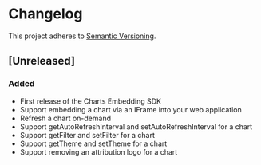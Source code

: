 # Changelog

This project adheres to [Semantic Versioning](https://semver.org/spec/v2.0.0.html).

## [Unreleased]

### Added

- First release of the Charts Embedding SDK
- Support embedding a chart via an IFrame into your web application
- Refresh a chart on-demand
- Support getAutoRefreshInterval and setAutoRefreshInterval for a chart
- Support getFilter and setFilter for a chart
- Support getTheme and setTheme for a chart
- Support removing an attribution logo for a chart
